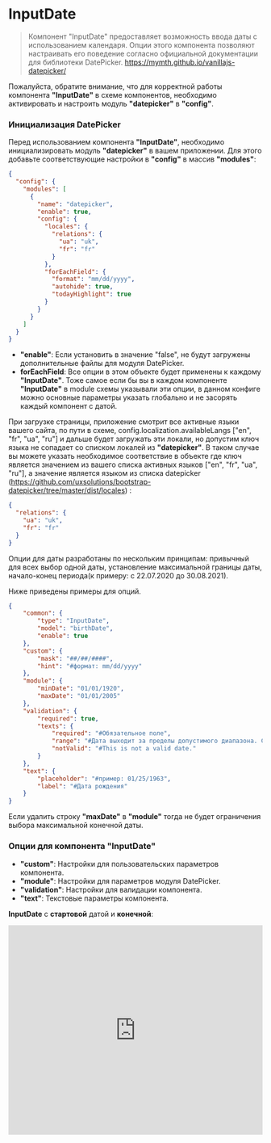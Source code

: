 # InputDate

> Компонент "InputDate" предоставляет возможность ввода даты с использованием календаря. Опции этого компонента позволяют настраивать его поведение согласно официальной документации для библиотеки DatePicker. https://mymth.github.io/vanillajs-datepicker/

Пожалуйста, обратите внимание, что для корректной работы компонента **"InputDate"** в схеме компонентов, необходимо активировать и настроить модуль **"datepicker"** в **"config"**.

### Инициализация DatePicker

Перед использованием компонента **"InputDate"**, необходимо инициализировать модуль **"datepicker"** в вашем приложении. Для этого добавьте соответствующие настройки в **"config"** в массив **"modules"**:

```json
{
  "config": {
    "modules": [
      {
        "name": "datepicker",
        "enable": true,
        "config": {
          "locales": {
            "relations": {
              "ua": "uk",
              "fr": "fr"
            }
          },
          "forEachField": {
            "format": "mm/dd/yyyy",
            "autohide": true,
            "todayHighlight": true
          }
        }
      }
    ]
  }
}
```

- **"enable"**: Если установить в значение "false", не будут загружены дополнительные файлы для модуля DatePicker.
- **forEachField**: Все опции в этом объекте будет применены к каждому **"InputDate"**. Тоже самое если бы вы в каждом компоненте **"InputDate"** в module схемы указывали эти опции, в данном конфиге можно основные параметры указать глобально и не засорять каждый компонент с датой.

При загрузке страницы, приложение смотрит все активные языки вашего сайта, по пути в схеме, config.localization.availableLangs ["en", "fr", "ua", "ru"] и дальше будет загружать эти локали, но допустим ключ языка не сопадает со списком локалей из **"datepicker"**. В таком случае вы можете указать необходимое соответствие в объекте где ключ является значением из вашего списка активных языков ["en", "fr", "ua", "ru"], а значение является языком из списка datepicker (https://github.com/uxsolutions/bootstrap-datepicker/tree/master/dist/locales) :

```json
{
  "relations": {
    "ua": "uk",
    "fr": "fr"
  }
}
```

Опции для даты разработаны по нескольким принципам: привычный для всех выбор одной даты, установление максимальной границы даты, начало-конец периода(к примеру: с 22.07.2020 до 30.08.2021).

Ниже приведены примеры для опций.

```json
{
    "common": {
        "type": "InputDate",
        "model": "birthDate",
        "enable": true
    },
    "custom": {
        "mask": "##/##/####",
        "hint": "#формат: mm/dd/yyyy"
    },
    "module": {
        "minDate": "01/01/1920",
        "maxDate": "01/01/2005"
    },
    "validation": {
        "required": true,
        "texts": {
            "required": "#Обязательное поле",
            "range": "#Дата выходит за пределы допустимого диапазона. С 01.01.1920 по 01.01.2005",
            "notValid": "#This is not a valid date."
        }
    },
    "text": {
        "placeholder": "#пример: 01/25/1963",
        "label": "#Дата рождения"
    }
}
```

Если удалить строку **"maxDate"** в **"module"** тогда не будет ограничения выбора максимальной конечной даты.

### Опции для компонента "InputDate"

- **"custom"**: Настройки для пользовательских параметров компонента.
- **"module"**: Настройки для параметров модуля DatePicker.
- **"validation"**: Настройки для валидации компонента.
- **"text"**: Текстовые параметры компонента.

**InputDate** с **стартовой** датой и **конечной**:

<iframe  frameborder="0"
style=" width: 100%; height: 415px;" src="https://docks-demo.netlify.app/examples/InputDate/StartEnd/startEnd.html">
</iframe>

[//]: # (```json)

[//]: # ({)

[//]: # (    "common": {)

[//]: # (        "enable": true,)

[//]: # (        "type": "InputDate",)

[//]: # (        "model": "startDate")

[//]: # (    },)

[//]: # (    "custom": {)

[//]: # (        "mask": "##/##/####",)

[//]: # (        "hint": "#формат: mm/dd/yyyy",)

[//]: # (        "workTogether": {)

[//]: # (            "selfIdentify": "START",)

[//]: # (            "purposeModel": "endDate",)

[//]: # (            "validateText": "#Начальная дата не может быть старше конечной.")

[//]: # (        })

[//]: # (    },)

[//]: # (    "module": {)

[//]: # (        "minDate": "01/01/1920")

[//]: # (    },)

[//]: # (    "validation": {)

[//]: # (        "required": true,)

[//]: # (        "texts": {)

[//]: # (            "required": "#Обязательное поле",)

[//]: # (            "range": "#Дата выходит за пределы допустимого диапазона.",)

[//]: # (            "notValid": "#Это недопустимая дата.")

[//]: # (        })

[//]: # (    },)

[//]: # (    "text": {)

[//]: # (        "placeholder": "#пример: 12/25/2000",)

[//]: # (        "label": "#Стартовая дата")

[//]: # (    })

[//]: # (},)

[//]: # ({)

[//]: # (    "common": {)

[//]: # (        "enable": true,)

[//]: # (        "type": "InputDate",)

[//]: # (        "model": "endDate")

[//]: # (    },)

[//]: # (    "custom": {)

[//]: # (        "mask": "##/##/####",)

[//]: # (        "hint": "#формат: mm/dd/yyyy",)

[//]: # (        "workTogether": {)

[//]: # (            "selfIdentify": "END",)

[//]: # (            "purposeModel": "startDate",)

[//]: # (            "validateText": "#Дата окончания не может быть меньше даты начала")

[//]: # (        })

[//]: # (    },)

[//]: # (    "module": {)

[//]: # (        "minDate": "01/01/1920")

[//]: # (    },)

[//]: # (    "validation": {)

[//]: # (        "required": true,)

[//]: # (        "texts": {)

[//]: # (            "required": "#Обязательное поле",)

[//]: # (            "range": "#Дата выходит за пределы допустимого диапазона.",)

[//]: # (            "notValid": "#Это недопустимая дата.")

[//]: # (        })

[//]: # (    },)

[//]: # (    "text": {)

[//]: # (        "placeholder": "#пример: 12/25/2000",)

[//]: # (        "label": "#Конечная дата")

[//]: # (    })

[//]: # (})

[//]: # (```)